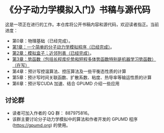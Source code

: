 # 《分子动力学模拟入门》书稿与源代码

这是一项正在进行的工作。本仓库将公开书稿内容和源代码，欢迎读者指正。当前进度：
- 第0章：物理基础（已经完成）。
- [第1章：一个简单的分子动力学模拟程序（已经完成）](chapter-1-simple-md/readme.md)。
- [第2章：模拟盒子；近邻列表（已经完成）](chapter-2-neighbor-list/readme.md)。
- [第3章：势函数（包括长程库伦势和短程多体势函数特别是机器学习势函数）（在写）](chapter-3-potentials/readme.md)
- 第4章：预计写控温算法、控压算法及一些平衡态性质的计算
- 第5章：预计写时间关联函数、扩散系数、粘度、热导率等输运性质的计算
- 第6章：预计写CUDA 加速、结合 GPUMD 介绍一些应用

## 讨论群
* 读者可加入作者的 QQ 群： 887975816。
* 该群主要讨论分子动力学模拟中的算法和作者开发的 GPUMD 程序 (https://gpumd.org) 的使用。

